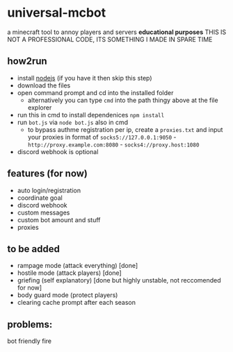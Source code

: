 # universal-mcbot
a minecraft tool to annoy players and servers **educational purposes**
THIS IS NOT A PROFESSIONAL CODE, ITS SOMETHING I MADE IN SPARE TIME

## how2run
- install [nodejs](https://nodejs.org/en/download/current) (if you have it then skip this step)
- download the files
- open command prompt and cd into the installed folder
  - alternatively you can type `cmd` into the path thingy above at the file explorer
- run this in cmd to install dependenices `npm install`
- run `bot.js` via `node bot.js` also in cmd
  - to bypass authme registration per ip, create a `proxies.txt` and input your proxies in format of `socks5://127.0.0.1:9050` - `http://proxy.example.com:8080` - `socks4://proxy.host:1080`
- discord webhook is optional

## features (for now)
- auto login/registration
- coordinate goal
- discord webhook
- custom messages
- custom bot amount and stuff
- proxies

## to be added
- rampage mode (attack everything) [done]
- hostile mode (attack players) [done]
- griefing (self explanatory) [done but highly unstable, not reccomended for now]
- body guard mode (protect players)
- clearing cache prompt after each season

## problems:
bot friendly fire

